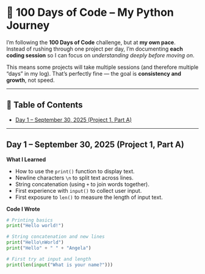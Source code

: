 # 🐍 100 Days of Code – My Python Journey  

I’m following the **100 Days of Code** challenge, but at **my own pace**.  
Instead of rushing through one project per day, I’m documenting **each coding session** so I can focus on *understanding deeply before moving on*.  

This means some projects will take multiple sessions (and therefore multiple “days” in my log). That’s perfectly fine — the goal is **consistency and growth**, not speed.  

---

## 📑 Table of Contents  
- [Day 1 – September 30, 2025 (Project 1, Part A)](#day-1--september-30-2025-project-1-part-a)  

---

## Day 1 – September 30, 2025 (Project 1, Part A)  

**What I Learned**  
- How to use the `print()` function to display text.  
- Newline characters `\n` to split text across lines.  
- String concatenation (using `+` to join words together).  
- First experience with `input()` to collect user input.  
- First exposure to `len()` to measure the length of input text.  

**Code I Wrote**  
```python
# Printing basics
print("Hello world!")

# String concatenation and new lines
print("Hello\nWorld")
print("Hello" + " " + "Angela")

# First try at input and length
print(len(input("What is your name?")))
